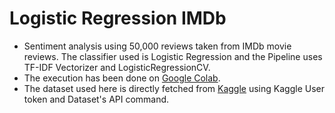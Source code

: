 # Logistic Regression IMDb
- Sentiment analysis using 50,000 reviews taken from IMDb movie reviews. The classifier used is Logistic Regression and the Pipeline uses TF-IDF Vectorizer and LogisticRegressionCV.
- The execution has been done on [Google Colab](https://colab.research.google.com/notebooks/intro.ipynb?utm_source=scs-index).
- The dataset used here is directly fetched from [Kaggle](https://www.kaggle.com/lakshmi25npathi/imdb-dataset-of-50k-movie-reviews) using Kaggle User token and Dataset's API command.
